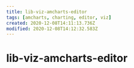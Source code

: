```yaml
---
title: lib-viz-amcharts-editor
tags: [amcharts, charting, editor, viz]
created: 2020-12-08T14:11:13.736Z
modified: 2020-12-08T14:12:32.583Z
---
```


# lib-viz-amcharts-editor
